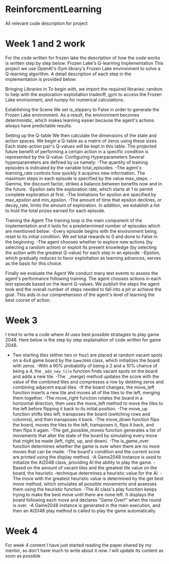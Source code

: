 # ReinforcmentLearning
All relevant code description for project

# Week 1 and 2 work
For the code written for frozen lake the description of how the code works is written step by step below:
Frozen Lake's Q-learning Implementation
This project we use OpenAI's Gym library's Frozen Lake environment to solve a Q-learning algorithm. A detail description of each step in the implementation is provided below:

Bringing Libraries in
To begin with, we import the required libraries: random to help with the exploration-exploitation tradeoff, gym to access the Frozen Lake environment, and numpy for numerical calculations.

Establishing the Scene
We set is_slippery to False in order to generate the Frozen Lake environment. As a result, the environment becomes deterministic, which makes learning easier because the agent's actions always have predictable results.

Setting up the Q-table 
We then calculate the dimensions of the state and action spaces. We begin a Q-table as a matrix of zeros using these sizes. Each state-action pair's Q-values will be kept in this table. The projected future benefit of performing a certain action in a specific condition is represented by the Q-value. 
Configuring Hyperparameters 
Several hyperparameters are defined by us namely: 
-The quantity of training episodes is indicated by the variable total_episodes. 
-The agent's learning_rate controls how quickly it acquires new information. 
The maximum steps in each episode is specified by the value max_steps. 
-Gamma, the discount factor, strikes a balance between benefits now and in the future. 
-Epsilon sets the exploration rate, which starts at 1 to permit complete exploration at first. 
-The limitations for epsilon are specified by max_epsilon and min_epsilon.
-The amount of time that epsilon declines, or decay_rate, limits the amount of exploration. In addition, we establish a list to hold the total prizes earned for each episode. 

Training the Agent 
The training loop is the main component of the implementation and it lasts for a predetermined number of episodes which are mentioned below: 
-Every episode begins with the environment being reset to its initial condition. We set total rewards to 0 and done to False in the beginning.
-The agent chooses whether to explore new actions (by selecting a random action) or exploit its present knowledge (by selecting the action with the greatest Q-value) for each step in an episode.
-Epsilon, which gradually reduces to favor exploitation as learning advances, serves as the basis for this choice.

Finally we evaluate the Agent 
We conduct many test events to assess the agent's performance following training. The agent chooses actions in each test episode based on the learnt Q-values. We publish the steps the agent took and the overall number of steps needed to fall into a pit or achieve the goal. This aids in our comprehension of the agent's level of learning the best course of action.

# Week 3
I tried to write a code where AI uses best possible stratagies to play game 2048.
Here below is the step by step explaination of code written for game 2048.
 - Two starting tiles (either two or four) are placed at random vacant spots on a 4x4 game board by the `Game2048` class, which initializes the board with zeros. 
 -With a 90% probability of being a 2 and a 10% chance of being a 4, the `_add_new_tile` function finds vacant spots on the board and adds a new tile. 
 -The `_merge} method updates the score with the value of the combined tiles and compresses a row by deleting zeros and combining adjacent equal tiles.
 -If the board changes, the move_left function inserts a new tile and moves all of the tiles to the left, merging them together.
 -The move_right function rotates the board in a horizontal direction, then uses the move_left method to move the tiles to the left before flipping it back to its initial position.
 -The move_up function shifts tiles left, transposes the board (switching rows and columns), and then transposes it back.
 -The move_down function flips the board, moves the tiles to the left, transposes it, flips it back, and then flips it again.
 -The get_possible_moves function generates a list of movements that alter the state of the board by simulating every move that might be made (left, right, up, and down).
 -The is_game_over function determines whether the game is over when there are no more moves that can be made.
 -The board's condition and the current score are printed using the display method.
 -A Game2048 instance is used to initialize the AI2048 class, providing AI the ability to play the game.
 -Based on the amount of vacant tiles and the greatest tile value on the board, the heuristic -technique determines a heuristic value for the AI.
 -The move with the greatest heuristic value is determined by the get best move method, which simulates all possible movements and assesses them using the heuristic function.
 -The AI class's play function keeps trying to make the best move until there are none left. It displays the board following each move and declares "Game Over!" when the round is over.
 -A Game2048 instance is generated in the main execution, and then an AI2048 play method is called to play the game automatically.

# Week 4
For week 4 content I have just started reading the paper shared by my mentor, so don't have much to write about it now. I will update its content as soon as possible 
